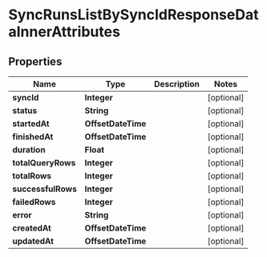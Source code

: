 

# SyncRunsListBySyncIdResponseDataInnerAttributes


## Properties

| Name | Type | Description | Notes |
|------------ | ------------- | ------------- | -------------|
|**syncId** | **Integer** |  |  [optional] |
|**status** | **String** |  |  [optional] |
|**startedAt** | **OffsetDateTime** |  |  [optional] |
|**finishedAt** | **OffsetDateTime** |  |  [optional] |
|**duration** | **Float** |  |  [optional] |
|**totalQueryRows** | **Integer** |  |  [optional] |
|**totalRows** | **Integer** |  |  [optional] |
|**successfulRows** | **Integer** |  |  [optional] |
|**failedRows** | **Integer** |  |  [optional] |
|**error** | **String** |  |  [optional] |
|**createdAt** | **OffsetDateTime** |  |  [optional] |
|**updatedAt** | **OffsetDateTime** |  |  [optional] |




